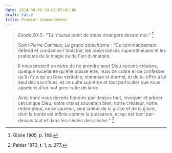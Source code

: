 ```yaml
---
date: 2024-09-06 20:02:55+02:00
draft: false
title: Premier Commandement
---
```





> *Exode 20:3* : "Tu n'auras point de dieux étrangers devant moi." [^1]

[^1]: Glaire 1905, p. 148.

> *Saint Pierre Canisius, Le grand catéchisme* : "Ce commandement défend et condamne l'idolâtrie, les observances superstitieuses et les pratiques de la magie ou de l'art divinatoire. 

> Il nous prescrit en outre de ne prendre pour Dieu aucune créature, quelque excellente qu'elle puisse être, mais de croire et de confesser qu'il n'y a qu'un Dieu véritable, immense et éternel, et de lui offrir à lui seul des sacrifices, et ce culte suprême et tout particulier que nous appelons d'un mot grec culte de latrie. 

> Ainsi donc nous devons honorer par-dessus tout, invoquer et adorer cet unique Dieu, notre vrai et souverain bien, notre créateur, notre rédempteur, notre sauveur, seul auteur de la grâce et de la gloire, dont la bonté est infinie comme la puissance, et qui est béni par-dessus tout et dans les siècles des siècles." [^2]

[^2]: Peltier 1873, t. 1, p. 277.


